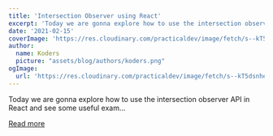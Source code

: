 ```yaml
---
title: 'Intersection Observer using React'
excerpt: 'Today we are gonna explore how to use the intersection observer API in React and see some useful exam...'
date: '2021-02-15'
coverImage: 'https://res.cloudinary.com/practicaldev/image/fetch/s--kT5dsnhe--/c_imagga_scale,f_auto,fl_progressive,h_420,q_auto,w_1000/https://dev-to-uploads.s3.amazonaws.com/i/9kp1omgdk5i2iqb65f7d.jpg'
author:
  name: Koders
  picture: "assets/blog/authors/koders.png"
ogImage:
  url: 'https://res.cloudinary.com/practicaldev/image/fetch/s--kT5dsnhe--/c_imagga_scale,f_auto,fl_progressive,h_420,q_auto,w_1000/https://dev-to-uploads.s3.amazonaws.com/i/9kp1omgdk5i2iqb65f7d.jpg'
---
```


Today we are gonna explore how to use the intersection observer API in React and see some useful exam...

[Read more](https://dev.to/producthackers/intersection-observer-using-react-49ko)
